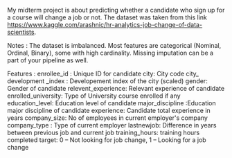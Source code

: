 My midterm project is about predicting whether a candidate who sign up for a course will change a job or not. The dataset was taken from this link https://www.kaggle.com/arashnic/hr-analytics-job-change-of-data-scientists. 

Notes : 
  The dataset is imbalanced.
  Most features are categorical (Nominal, Ordinal, Binary), some with high cardinality.
  Missing imputation can be a part of your pipeline as well.

Features : 
  enrollee_id : Unique ID for candidate
  city: City code
  city_ development _index : Developement index of the city (scaled)
  gender: Gender of candidate
  relevent_experience: Relevant experience of candidate
  enrolled_university: Type of University course enrolled if any
  education_level: Education level of candidate
  major_discipline :Education major discipline of candidate
  experience: Candidate total experience in years
  company_size: No of employees in current employer's company
  company_type : Type of current employer
  lastnewjob: Difference in years between previous job and current job
  training_hours: training hours completed
  target: 0 – Not looking for job change, 1 – Looking for a job change


